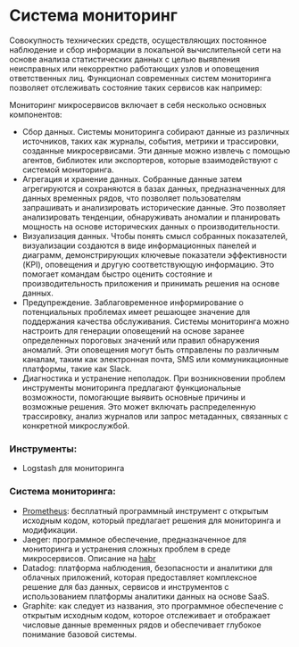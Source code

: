 # Система мониторинг

Совокупность технических средств, осуществляющих постоянное наблюдение и сбор информации в локальной вычислительной сети
на основе анализа статистических данных с целью выявления неисправных или некорректно работающих узлов и оповещения
ответственных лиц. Функционал современных систем мониторинга позволяет отслеживать состояние таких сервисов как
например:

Мониторинг микросервисов включает в себя несколько основных компонентов:

- Сбор данных. Системы мониторинга собирают данные из различных источников, таких как журналы, события, метрики и
  трассировки, созданные микросервисами. Эти данные можно извлечь с помощью агентов, библиотек или экспортеров, которые
  взаимодействуют с системой мониторинга.
- Агрегация и хранение данных. Собранные данные затем агрегируются и сохраняются в базах данных, предназначенных для
  данных временных рядов, что позволяет пользователям запрашивать и анализировать исторические данные. Это позволяет
  анализировать тенденции, обнаруживать аномалии и планировать мощность на основе исторических данных о
  производительности.
- Визуализация данных. Чтобы понять смысл собранных показателей, визуализации создаются в виде информационных панелей и
  диаграмм, демонстрирующих ключевые показатели эффективности (KPI), оповещения и другую соответствующую информацию. Это
  помогает командам быстро оценить состояние и производительность приложения и принимать решения на основе данных.
- Предупреждение. Заблаговременное информирование о потенциальных проблемах имеет решающее значение для поддержания
  качества обслуживания. Системы мониторинга можно настроить для генерации оповещений на основе заранее определенных
  пороговых значений или правил обнаружения аномалий. Эти оповещения могут быть отправлены по различным каналам, таким
  как электронная почта, SMS или коммуникационные платформы, такие как Slack.
- Диагностика и устранение неполадок. При возникновении проблем инструменты мониторинга предлагают функциональные
  возможности, помогающие выявить основные причины и возможные решения. Это может включать распределенную трассировку,
  анализ журналов или запрос метаданных, связанных с конкретной микрослужбой.

### Инструменты:

- Logstash для мониторинга

### Система мониторинга:

- [Prometheus](https://prometheus.io/): бесплатный программный инструмент с открытым исходным кодом, который предлагает решения для мониторинга и
  модификации.
- Jaeger: программное обеспечение, предназначенное для мониторинга и устранения сложных проблем в среде микросервисов.
  Описание на [habr](https://habr.com/ru/companies/yandex_praktikum/articles/729906/)
- Datadog: платформа наблюдения, безопасности и аналитики для облачных приложений, которая предоставляет комплексное
  решение для баз данных, сервисов и инструментов с использованием платформы аналитики данных на основе SaaS.
- Graphite: как следует из названия, это программное обеспечение с открытым исходным кодом, которое отслеживает и
  отображает числовые данные временных рядов и обеспечивает глубокое понимание базовой системы.

